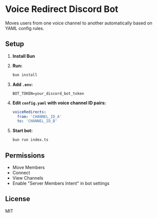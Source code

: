 # Voice Redirect Discord Bot

Moves users from one voice channel to another automatically based on YAML config rules.

## Setup

1. **Install Bun**

2. **Run:**
    ```sh
    bun install
    ```

3. **Add `.env`:**
    ```
    BOT_TOKEN=your_discord_bot_token
    ```

4. **Edit `config.yaml` with voice channel ID pairs:**
    ```yaml
    voiceRedirects:
      from: 'CHANNEL_ID_A'
      to: 'CHANNEL_ID_B'
    ```

5. **Start bot:**
    ```sh
    bun run index.ts
    ```

## Permissions

- Move Members  
- Connect  
- View Channels  
- Enable "Server Members Intent" in bot settings

## License

MIT
